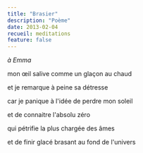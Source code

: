 ```yaml
---
title: "Brasier"
description: "Poème"
date: 2013-02-04
recueil: meditations
feature: false
---
```


*à Emma*

mon œil salive
comme un glaçon au chaud

et je remarque à peine
sa détresse

car je panique à l'idée
de perdre mon soleil

et de connaitre
l'absolu zéro

qui pétrifie
la plus chargée des âmes

et de finir glacé
brasant au fond de l'univers
